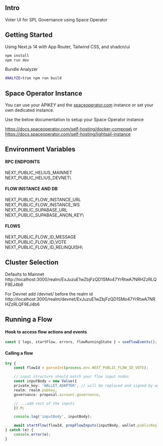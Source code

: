 ## Intro

Voter UI for SPL Governance using Space Operator

## Getting Started

Using Next.js 14 with App Router, Tailwind CSS, and shadcn/ui

```bash
npm install
npm run dev
```

Bundle Analyzer

```bash
ANALYZE=true npm run build
```

## Space Operator Instance

You can use your APIKEY and the [spaceoperator.com](https://spaceoperator.com) instance or set your own dedicated instance.

Use the below documentation to setup your Space Operator instance

https://docs.spaceoperator.com/self-hosting/docker-compose\
or \
https://docs.spaceoperator.com/self-hosting/lightsail-instance


## Environment Variables

#### RPC ENDPOINTS

NEXT_PUBLIC_HELIUS_MAINNET\
NEXT_PUBLIC_HELIUS_DEVNET\

#### FLOW INSTANCE AND DB

NEXT_PUBLIC_FLOW_INSTANCE_URL\
NEXT_PUBLIC_FLOW_INSTANCE_WS\
NEXT_PUBLIC_SUPABASE_URL\
NEXT_PUBLIC_SUPABASE_ANON_KEY\

#### FLOWS

NEXT_PUBLIC_FLOW_ID_MESSAGE\
NEXT_PUBLIC_FLOW_ID_VOTE\
NEXT_PUBLIC_FLOW_ID_RELINQUISH\


## Cluster Selection

Defaults to Mainnet\
http://localhost:3000/realm/ExJuzuE1wZbjFzQD1SMo47YrRtwA7NRHZzRLQF9EJ4b6

For Devnet add /devnet/ before the realm id
http://localhost:3000/realm/devnet/ExJuzuE1wZbjFzQD1SMo47YrRtwA7NRHZzRLQF9EJ4b6



## Running a Flow

#### Hook to access flow actions and events

```typescript
const { logs, startFlow, errors, flowRunningState } = useFlowEvents();
```

#### Calling a flow

```typescript
try {
    const flowId = parseInt(process.env.NEXT_PUBLIC_FLOW_ID_VOTE);

    // input structure should match your flow input nodes
    const inputBody = new Value({
    private_key: 'WALLET_ADAPTER', // will be replaced and signed by wallet
    realm: realm.pubkey,
    governance: proposal.account.governance,

    // ...add rest of the inputs
    }).M;

    console.log('inputBody', inputBody);

    await startFlow(flowId, prepFlowInputs(inputBody, wallet.publicKey));
} catch (e) {
    console.error(e);
}
```
